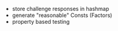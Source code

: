 - store challenge responses in hashmap
- generate "reasonable" Consts (Factors)
- property based testing
